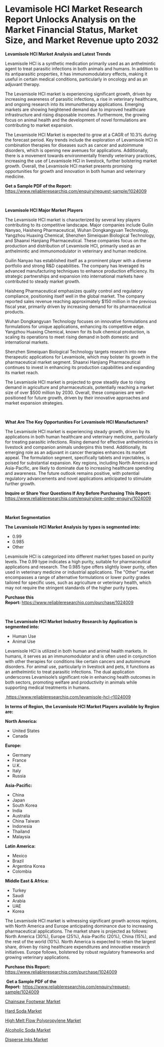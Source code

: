 <p><h1>Levamisole HCl Market Research Report Unlocks Analysis on the Market Financial Status, Market Size, and Market Revenue upto 2032</h1></p><p><strong>Levamisole HCl Market Analysis and Latest Trends</strong></p>
<p><p>Levamisole HCl is a synthetic medication primarily used as an anthelmintic agent to treat parasitic infections in both animals and humans. In addition to its antiparasitic properties, it has immunomodulatory effects, making it useful in certain medical conditions, particularly in oncology and as an adjuvant therapy. </p><p>The Levamisole HCl market is experiencing significant growth, driven by increasing awareness of parasitic infections, a rise in veterinary healthcare, and ongoing research into its immunotherapy applications. Emerging markets are showing heightened demand due to improved healthcare infrastructure and rising disposable incomes. Furthermore, the growing focus on animal health and the development of novel formulations are contributing to market expansion.</p><p>The Levamisole HCl Market is expected to grow at a CAGR of 10.3% during the forecast period. Key trends include the exploration of Levamisole HCl in combination therapies for diseases such as cancer and autoimmune disorders, which is opening new avenues for applications. Additionally, there is a movement towards environmentally friendly veterinary practices, increasing the use of Levamisole HCl in livestock, further bolstering market growth. Overall, the Levamisole HCl market presents promising opportunities for growth and innovation in both human and veterinary medicine.</p></p>
<p><strong>Get a Sample PDF of the Report:&nbsp;</strong> <a href="https://www.reliableresearchiq.com/enquiry/request-sample/1024009?utm_campaign=1137&utm_medium=2&utm_source=Github&utm_content=ia&utm_term=06032025&utm_id=levamisole-hcl">https://www.reliableresearchiq.com/enquiry/request-sample/1024009</a></p>
<p>&nbsp;</p>
<p><strong>Levamisole HCl Major Market Players</strong></p>
<p><p>The Levamisole HCl market is characterized by several key players contributing to its competitive landscape. Major companies include Guilin Nanyao, Haisheng Pharmaceutical, Wuhan Dongkangyuan Technology, Yangzhou Huaxing Chemical, Shenzhen Simeiquan Biological Technology, and Shaanxi Hanjiang Pharmaceutical. These companies focus on the production and distribution of Levamisole HCl, primarily used as an anthelmintic and immunomodulator in veterinary and human medicine.</p><p>Guilin Nanyao has established itself as a prominent player with a diverse portfolio and strong R&D capabilities. The company has leveraged its advanced manufacturing techniques to enhance production efficiency. Its strategic partnerships and expansion into international markets have contributed to steady market growth.</p><p>Haisheng Pharmaceutical emphasizes quality control and regulatory compliance, positioning itself well in the global market. The company reported sales revenue reaching approximately $150 million in the previous fiscal year, primarily driven by increasing demand for its pharmaceutical products.</p><p>Wuhan Dongkangyuan Technology focuses on innovative formulations and formulations for unique applications, enhancing its competitive edge. Yangzhou Huaxing Chemical, known for its bulk chemical production, is scaling its operations to meet rising demand in both domestic and international markets.</p><p>Shenzhen Simeiquan Biological Technology targets research into new therapeutic applications for Levamisole, which may bolster its growth in the pharmaceutical market segment. Shaanxi Hanjiang Pharmaceutical continues to invest in enhancing its production capabilities and expanding its market reach.</p><p>The Levamisole HCl market is projected to grow steadily due to rising demand in agriculture and pharmaceuticals, potentially reaching a market size of over $500 million by 2030. Overall, these companies are well-positioned for future growth, driven by their innovative approaches and market expansion strategies.</p></p>
<p>&nbsp;</p>
<p><strong>What Are The Key Opportunities For Levamisole HCl Manufacturers?</strong></p>
<p><p>The Levamisole HCl market is experiencing steady growth, driven by its applications in both human healthcare and veterinary medicine, particularly for treating parasitic infections. Rising demand for effective anthelmintics in livestock and companion animals underpins this trend. Additionally, its emerging role as an adjuvant in cancer therapies enhances its market appeal. The formulation segment, specifically tablets and injectables, is poised for substantial expansion. Key regions, including North America and Asia-Pacific, are likely to dominate due to increasing healthcare spending and awareness. The future outlook remains positive, with potential regulatory advancements and novel applications anticipated to stimulate further growth.</p></p>
<p><strong>Inquire or Share Your Questions If Any Before Purchasing This Report:</strong> <a href="https://www.reliableresearchiq.com/enquiry/pre-order-enquiry/1024009?utm_campaign=1137&utm_medium=2&utm_source=Github&utm_content=ia&utm_term=06032025&utm_id=levamisole-hcl">https://www.reliableresearchiq.com/enquiry/pre-order-enquiry/1024009</a></p>
<p>&nbsp;</p>
<p><strong>Market Segmentation</strong></p>
<p><strong>The Levamisole HCl Market Analysis by types is segmented into:</strong></p>
<p><ul><li>0.99</li><li>0.985</li><li>Other</li></ul></p>
<p><p>Levamisole HCl is categorized into different market types based on purity levels. The 0.99 type indicates a high purity, suitable for pharmaceutical applications and research. The 0.985 type offers slightly lower purity, often used in veterinary medicine or industrial applications. The "Other" market encompasses a range of alternative formulations or lower purity grades tailored for specific uses, such as agriculture or veterinary health, which may not require the stringent standards of the higher purity types.</p></p>
<p><strong>Purchase this Report:&nbsp;</strong><a href="https://www.reliableresearchiq.com/purchase/1024009?utm_campaign=1137&utm_medium=2&utm_source=Github&utm_content=ia&utm_term=06032025&utm_id=levamisole-hcl">https://www.reliableresearchiq.com/purchase/1024009</a></p>
<p>&nbsp;</p>
<p><strong>The Levamisole HCl Market Industry Research by Application is segmented into:</strong></p>
<p><ul><li>Human Use</li><li>Animal Use</li></ul></p>
<p><p>Levamisole HCl is utilized in both human and animal health markets. In humans, it serves as an immunomodulator and is often used in conjunction with other therapies for conditions like certain cancers and autoimmune disorders. For animal use, particularly in livestock and pets, it functions as an anthelmintic to treat parasitic infections. The dual application underscores Levamisole’s significant role in enhancing health outcomes in both sectors, promoting welfare and productivity in animals while supporting medical treatments in humans.</p></p>
<p><a href="https://www.reliableresearchiq.com/levamisole-hcl-r1024009?utm_campaign=1137&utm_medium=2&utm_source=Github&utm_content=ia&utm_term=06032025&utm_id=levamisole-hcl">&nbsp;https://www.reliableresearchiq.com/levamisole-hcl-r1024009</a></p>
<p><strong>In terms of Region, the Levamisole HCl Market Players available by Region are:</strong></p>
<p>
    <p> <strong> North America: </strong>
        <ul>
            <li>United States</li>
            <li>Canada</li>
        </ul>
        </p> 
    <p> <strong> Europe: </strong>
        <ul>
            <li>Germany</li>
            <li>France</li>
            <li>U.K.</li>
            <li>Italy</li>
            <li>Russia</li>
        </ul>
        </p> 
    <p> <strong> Asia-Pacific: </strong>
        <ul>
            <li>China</li>
            <li>Japan</li>
            <li>South Korea</li>
            <li>India</li>
            <li>Australia</li>
            <li>China Taiwan</li>
            <li>Indonesia</li>
            <li>Thailand</li>
            <li>Malaysia</li>
        </ul>
        </p> 
    <p> <strong> Latin America: </strong>
        <ul>
            <li>Mexico</li>
            <li>Brazil</li>
            <li>Argentina Korea</li>
            <li>Colombia</li>
        </ul>
        </p> 
    <p> <strong> Middle East & Africa: </strong>
        <ul>
            <li>Turkey</li>
            <li>Saudi</li>
            <li>Arabia</li>
            <li>UAE</li>
            <li>Korea</li>
        </ul>
    </p>
    </p>
<p><p>The Levamisole HCl market is witnessing significant growth across regions, with North America and Europe anticipating dominance due to increasing pharmaceutical applications. The market share is projected as follows: North America (30%), Europe (25%), Asia-Pacific (20%), China (15%), and the rest of the world (10%). North America is expected to retain the largest share, driven by rising healthcare expenditures and innovative research initiatives. Europe follows, bolstered by robust regulatory frameworks and growing veterinary applications.</p></p>
<p><strong>Purchase this Report: </strong><a href="https://www.reliableresearchiq.com/purchase/1024009?utm_campaign=1137&utm_medium=2&utm_source=Github&utm_content=ia&utm_term=06032025&utm_id=levamisole-hcl">https://www.reliableresearchiq.com/purchase/1024009</a></p>
<p>&nbsp;<strong>Get a Sample PDF of the Report:&nbsp;&nbsp;</strong><a href="https://www.reliableresearchiq.com/enquiry/request-sample/1024009?utm_campaign=1137&utm_medium=2&utm_source=Github&utm_content=ia&utm_term=06032025&utm_id=levamisole-hcl">https://www.reliableresearchiq.com/enquiry/request-sample/1024009</a></p>
<p><strong></strong></p>
<p><p><a href="https://github.com/edderkoliso1/Market-Research-Report-List-1/blob/main/chainsaw-footwear-market.md?utm_campaign=1137&utm_medium=2&utm_source=Github&utm_content=ia&utm_term=06032025&utm_id=levamisole-hcl">Chainsaw Footwear Market</a></p><p><a href="https://github.com/rwanjamiul/Market-Research-Report-List-1/blob/main/hard-soda-market.md?utm_campaign=1137&utm_medium=2&utm_source=Github&utm_content=ia&utm_term=06032025&utm_id=levamisole-hcl">Hard Soda Market</a></p><p><a href="https://github.com/gorbaicodaro/Market-Research-Report-List-1/blob/main/high-melt-flow-polypropylene-market.md?utm_campaign=1137&utm_medium=2&utm_source=Github&utm_content=ia&utm_term=06032025&utm_id=levamisole-hcl">High Melt Flow Polypropylene Market</a></p><p><a href="https://github.com/tamerlgwilt/Market-Research-Report-List-1/blob/main/alcoholic-soda-market.md?utm_campaign=1137&utm_medium=2&utm_source=Github&utm_content=ia&utm_term=06032025&utm_id=levamisole-hcl">Alcoholic Soda Market</a></p><p><a href="https://github.com/sivyerloucks/Market-Research-Report-List-1/blob/main/disperse-inks-market.md?utm_campaign=1137&utm_medium=2&utm_source=Github&utm_content=ia&utm_term=06032025&utm_id=levamisole-hcl">Disperse Inks Market</a></p></p>